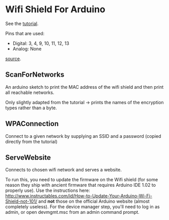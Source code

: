 # Wifi Shield For Arduino
See the [tutorial](https://www.arduino.cc/en/Guide/ArduinoWiFiShield).

Pins that are used:

* Digital: 3, 4, 9, 10, 11, 12, 13
* Analog: None

[source](http://playground.arduino.cc/Main/ShieldPinUsage).
## ScanForNetworks
An arduino sketch to print the MAC address of the wifi shield and then print all reachable networks.

Only slightly adapted from the tutorial -> prints the names of the encryption types rather than a byte.
## WPAConnection
Connect to a given network by supplying an SSID and a password (copied directly from the tutorial)

## ServeWebsite
Connects to chosen wifi network and serves a website.

To run this, you need to update the firmware on the Wifi shield (for some reason they ship with ancient firmware that requires Arduino IDE 1.02 to properly use). Use the instructions here: http://www.instructables.com/id/How-to-Update-Your-Arduino-Wi-Fi-Shield-not-101/ and **not** those on the official Arduino website (almost completely useless). For the device manager step, you'll need to log in as admin, or open devmgmt.msc from an admin command prompt. 
